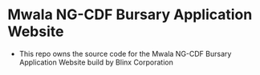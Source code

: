 # Mwala NG-CDF Bursary Application Website
- This repo owns the source code for the Mwala NG-CDF Bursary Application Website build by Blinx Corporation
